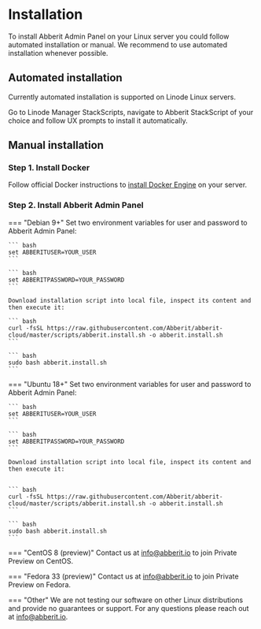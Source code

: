 # Installation

To install Abberit Admin Panel on your Linux server you could follow automated installation or manual. We recommend to use automated installation whenever possible.

## Automated installation

Currently automated installation is supported on Linode Linux servers.

Go to Linode Manager StackScripts, navigate to Abberit StackScript of your choice and follow UX prompts to install it automatically.

## Manual installation

### Step 1. Install Docker

Follow official Docker instructions to [install Docker Engine](https://docs.docker.com/engine/install/) on your server.

### Step 2. Install Abberit Admin Panel

=== "Debian 9+"
    Set two environment variables for user and password to Abberit Admin Panel:
    
    ``` bash
    set ABBERITUSER=YOUR_USER
    ```

    ``` bash
    set ABBERITPASSWORD=YOUR_PASSWORD
    ```

    Download installation script into local file, inspect its content and then execute it:

    ``` bash
    curl -fsSL https://raw.githubusercontent.com/Abberit/abberit-cloud/master/scripts/abberit.install.sh -o abberit.install.sh
    ```

    ``` bash
    sudo bash abberit.install.sh
    ```

=== "Ubuntu 18+"
    Set two environment variables for user and password to Abberit Admin Panel:
    
    ``` bash
    set ABBERITUSER=YOUR_USER
    ```

    ``` bash
    set ABBERITPASSWORD=YOUR_PASSWORD
    ```

    Download installation script into local file, inspect its content and then execute it:


    ``` bash
    curl -fsSL https://raw.githubusercontent.com/Abberit/abberit-cloud/master/scripts/abberit.install.sh -o abberit.install.sh
    ```

    ``` bash
    sudo bash abberit.install.sh
    ```

=== "CentOS 8 (preview)"
    Contact us at [info@abberit.io](mailto:info@abberit.io?subject=CentOS%20Private%20Preview) to join Private Preview on CentOS.

=== "Fedora 33 (preview)"
    Contact us at [info@abberit.io](mailto:info@abberit.io?subject=Fedora%20Private%20Preview) to join Private Preview on Fedora.

=== "Other"
    We are not testing our software on other Linux distributions and provide no guarantees or support. For any questions please reach out at [info@abberit.io](mailto:info@abberit.io?subject=Other%20Linux%20Distro).